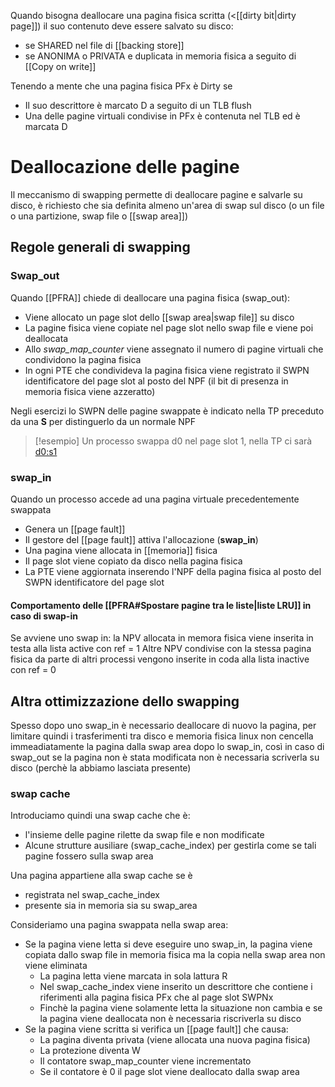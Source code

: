 Quando bisogna deallocare una pagina fisica scritta (<[[dirty bit|dirty page]]) il suo contenuto deve essere salvato su disco:
- se SHARED nel file di [[backing store]] 
- se ANONIMA o PRIVATA e duplicata in memoria fisica a seguito di [[Copy on write]]

Tenendo a mente che una pagina fisica PFx è Dirty se
- Il suo descrittore è marcato D a seguito di un TLB flush
- Una delle pagine virtuali condivise in PFx è contenuta nel TLB ed è marcata D


# Deallocazione delle pagine
Il meccanismo di swapping permette di deallocare pagine e salvarle su disco, è richiesto che sia definita almeno un'area di swap sul disco (o un file o una partizione, swap file o [[swap area]])


## Regole generali di swapping

### Swap_out
Quando [[PFRA]] chiede di deallocare una pagina fisica (swap_out):
- Viene allocato un page slot dello [[swap area|swap file]] su disco
- La pagine fisica viene copiate nel page slot nello swap file e viene poi deallocata
- Allo *swap_map_counter* viene assegnato il numero di pagine virtuali che condividono la pagina fisica
- In ogni PTE che condivideva la pagina fisica viene registrato il SWPN identificatore del page slot al posto del NPF (il bit di presenza in memoria fisica viene azzeratto)

Negli esercizi lo SWPN delle pagine swappate è indicato nella TP preceduto da una **S** per distinguerlo da un normale NPF

>[!esempio]
>Un processo swappa d0 nel page slot 1, nella TP ci sarà <d0:s1>


### swap_in
Quando un processo accede ad una pagina virtuale precedentemente swappata
- Genera un [[page fault]]
- Il gestore del [[page fault]] attiva l'allocazione (**swap_in**)
- Una pagina viene allocata in [[memoria]] fisica
- Il page slot viene copiato da disco nella pagina fisica
- La PTE viene aggiornata inserendo l'NPF della pagina fisica al posto del SWPN identificatore del page slot


#### Comportamento delle [[PFRA#Spostare pagine tra le liste|liste LRU]] in caso di swap-in
Se avviene uno swap in: la NPV allocata in memora fisica viene inserita in testa alla lista active con ref = 1
Altre NPV condivise con la stessa pagina fisica da parte di altri processi vengono inserite in coda alla lista inactive con ref = 0


## Altra ottimizzazione dello swapping
Spesso dopo uno swap_in è necessario deallocare di nuovo la pagina, per limitare quindi i trasferimenti tra disco e memoria fisica linux non cencella immeadiatamente la pagina dalla swap area dopo lo swap_in, così in caso di swap_out se la pagina non è stata modificata non è necessaria scriverla su disco (perchè la abbiamo lasciata presente)


### swap cache
Introduciamo quindi una swap cache che è:
- l'insieme delle pagine rilette da swap file e non modificate
- Alcune strutture ausiliare (swap_cache_index) per gestirla come se tali pagine fossero sulla swap area 

Una pagina appartiene alla swap cache se è 
- registrata nel swap_cache_index 
- presente sia in memoria sia su swap_area 

Consideriamo una pagina swappata nella swap area:
- Se la pagina viene letta si deve eseguire uno swap_in, la pagina viene copiata dallo swap file in memoria fisica ma la copia nella swap area non viene eliminata
	- La pagina letta viene marcata in sola lattura R
	- Nel swap_cache_index viene inserito un descrittore che contiene i riferimenti alla pagina fisica PFx che al page slot SWPNx
	- Finchè la pagina viene solamente letta la situazione non cambia e se la pagina viene deallocata non è necessaria riscriverla su disco
- Se la pagina viene scritta si verifica un [[page fault]] che causa:
	- La pagina diventa privata (viene allocata una nuova pagina fisica)
	- La protezione diventa W
	- Il contatore swap_map_counter viene incrementato
	- Se il contatore è 0 il page slot viene deallocato dalla swap area


